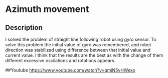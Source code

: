 # Azimuth movement
## Description
I solved the problem of straight line following robot using gyro sensor. To solve this problem the initial value of gyro was remembered, and robot direction was stabilized using difference between that initial value and current value.
I think that the results are the best as with the change of them different excessive oscilations and rotations appears.

##Youtube
https://www.youtube.com/watch?v=qmiN5vHWexo
